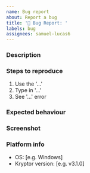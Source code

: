 ```yaml
---
name: Bug report
about: Report a bug
title: '🐛 Bug Report: '
labels: bug
assignees: samuel-lucas6
---
```


### Description
<!-- A clear and concise description of the bug. -->

### Steps to reproduce
1. Use the '...'
2. Type in '...'
3. See '...' error

### Expected behaviour
<!-- A clear and concise description of what you expected to happen. -->

### Screenshot
<!-- If applicable, add a screenshot to help explain the bug. Otherwise, please delete this heading. -->

### Platform info
 - OS: [e.g. Windows]
 - Kryptor version: [e.g. v3.1.0]

